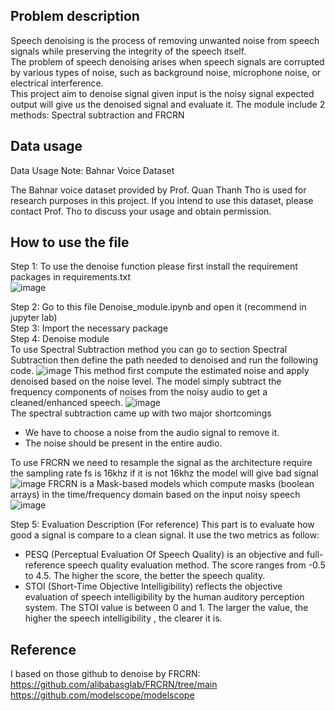 ## Problem description
Speech denoising is the process of removing unwanted noise from speech signals while preserving the integrity of the speech itself. \
The problem of speech denoising arises when speech signals are corrupted by various types of noise, such as background noise, microphone noise, or electrical interference.\
This project aim to denoise signal given input is the noisy signal expected output will give us the denoised signal and evaluate it. The module include 2 methods: Spectral subtraction and FRCRN 
## Data usage
Data Usage Note: Bahnar Voice Dataset

The Bahnar voice dataset provided by Prof. Quan Thanh Tho is used for research purposes in this project. If you intend to use this dataset, please contact Prof. Tho to discuss your usage and obtain permission.

## How to use the file
Step 1: To use the denoise function please first install the requirement packages in requirements.txt\
![image](https://github.com/Khaitam911/Denoise-module/assets/69432976/5919dc20-e3b7-4227-9f63-c19e78ec0433)

Step 2: Go to this file Denoise_module.ipynb and open it (recommend in jupyter lab)\
Step 3: Import the necessary package\
Step 4: Denoise module\
To use Spectral Subtraction method you can go to section Spectral Subtraction then define the path needed to denoised and run the following code. 
 ![image](https://github.com/Khaitam911/Denoise-module/assets/69432976/d6b81dd3-3003-4a63-b32e-fc46af58e7c1)
This method first compute the estimated noise and apply denoised based on the noise level. 
The model simply subtract the frequency components of noises from the noisy audio to get a cleaned/enhanced speech.
![image](https://github.com/Khaitam911/Denoise-module/assets/69432976/5d5f0524-8340-403c-90f0-ee70054677ab)\
The spectral subtraction came up with two major shortcomings
- We have to choose a noise from the audio signal to remove it.
- The noise should be present in the entire audio. 


To use FRCRN we need to resample the signal as the architecture require the sampling rate fs is 16khz if it is not 16khz the model will give bad signal
 ![image](https://github.com/Khaitam911/Denoise-module/assets/69432976/5d5fa537-a9aa-469b-bb97-f1d01b6e3d32)
FRCRN is a Mask-based models which compute masks (boolean arrays) in the time/frequency domain based on the input noisy speech
![image](https://github.com/Khaitam911/Denoise-module/assets/69432976/74545d79-b6ea-42a1-89a6-081c3ede661a)

Step 5: Evaluation Description (For reference)
This part is to evaluate how good a signal is compare to a clean signal. It use the two metrics as follow:
- PESQ (Perceptual Evaluation Of Speech Quality) is an objective and full-reference speech quality evaluation method. The score ranges from -0.5 to 4.5. The higher the score, the better the speech quality.
- STOI (Short-Time Objective Intelligibility) reflects the objective evaluation of speech intelligibility by the human auditory perception system. The STOI value is between 0 and 1. The larger the value, the higher the speech intelligibility , the clearer it is.

## Reference
I based on those github to denoise by FRCRN: \
https://github.com/alibabasglab/FRCRN/tree/main  \
https://github.com/modelscope/modelscope

